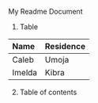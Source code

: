 My Readme Document

1. Table

|Name|Residence|
|:--| :--|
|Caleb|Umoja|
|Imelda|Kibra|

2. Table of contents




  
